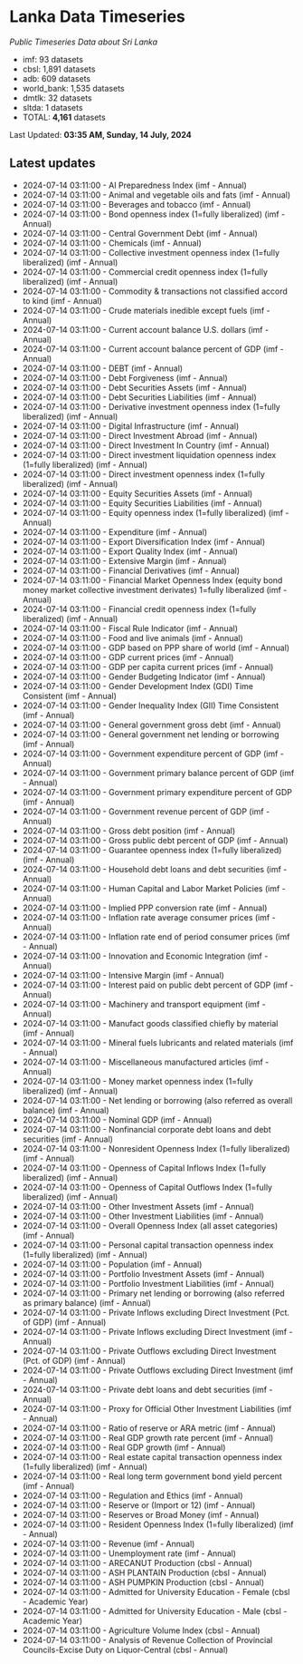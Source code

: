 # Lanka Data Timeseries
*Public Timeseries Data about Sri Lanka*

* imf: 93 datasets
* cbsl: 1,891 datasets
* adb: 609 datasets
* world_bank: 1,535 datasets
* dmtlk: 32 datasets
* sltda: 1 datasets
* TOTAL: **4,161** datasets

Last Updated: **03:35 AM, Sunday, 14 July, 2024**

## Latest updates

* 2024-07-14 03:11:00 - AI Preparedness Index (imf - Annual)
* 2024-07-14 03:11:00 - Animal and vegetable oils and fats (imf - Annual)
* 2024-07-14 03:11:00 - Beverages and tobacco (imf - Annual)
* 2024-07-14 03:11:00 - Bond openness index (1=fully liberalized) (imf - Annual)
* 2024-07-14 03:11:00 - Central Government Debt (imf - Annual)
* 2024-07-14 03:11:00 - Chemicals (imf - Annual)
* 2024-07-14 03:11:00 - Collective investment openness index (1=fully liberalized) (imf - Annual)
* 2024-07-14 03:11:00 - Commercial credit openness index (1=fully liberalized) (imf - Annual)
* 2024-07-14 03:11:00 - Commodity & transactions not classified accord to kind (imf - Annual)
* 2024-07-14 03:11:00 - Crude materials inedible except fuels (imf - Annual)
* 2024-07-14 03:11:00 - Current account balance U.S. dollars (imf - Annual)
* 2024-07-14 03:11:00 - Current account balance percent of GDP (imf - Annual)
* 2024-07-14 03:11:00 - DEBT (imf - Annual)
* 2024-07-14 03:11:00 - Debt Forgiveness (imf - Annual)
* 2024-07-14 03:11:00 - Debt Securities Assets (imf - Annual)
* 2024-07-14 03:11:00 - Debt Securities Liabilities (imf - Annual)
* 2024-07-14 03:11:00 - Derivative investment openness index (1=fully liberalized) (imf - Annual)
* 2024-07-14 03:11:00 - Digital Infrastructure (imf - Annual)
* 2024-07-14 03:11:00 - Direct Investment Abroad (imf - Annual)
* 2024-07-14 03:11:00 - Direct Investment In Country (imf - Annual)
* 2024-07-14 03:11:00 - Direct investment liquidation openness index (1=fully liberalized) (imf - Annual)
* 2024-07-14 03:11:00 - Direct investment openness index (1=fully liberalized) (imf - Annual)
* 2024-07-14 03:11:00 - Equity Securities Assets (imf - Annual)
* 2024-07-14 03:11:00 - Equity Securities Liabilities (imf - Annual)
* 2024-07-14 03:11:00 - Equity openness index (1=fully liberalized) (imf - Annual)
* 2024-07-14 03:11:00 - Expenditure (imf - Annual)
* 2024-07-14 03:11:00 - Export Diversification Index (imf - Annual)
* 2024-07-14 03:11:00 - Export Quality Index (imf - Annual)
* 2024-07-14 03:11:00 - Extensive Margin (imf - Annual)
* 2024-07-14 03:11:00 - Financial Derivatives (imf - Annual)
* 2024-07-14 03:11:00 - Financial Market Openness Index (equity bond money market collective investment derivates) 1=fully liberalized (imf - Annual)
* 2024-07-14 03:11:00 - Financial credit openness index (1=fully liberalized) (imf - Annual)
* 2024-07-14 03:11:00 - Fiscal Rule Indicator (imf - Annual)
* 2024-07-14 03:11:00 - Food and live animals (imf - Annual)
* 2024-07-14 03:11:00 - GDP based on PPP share of world (imf - Annual)
* 2024-07-14 03:11:00 - GDP current prices (imf - Annual)
* 2024-07-14 03:11:00 - GDP per capita current prices (imf - Annual)
* 2024-07-14 03:11:00 - Gender Budgeting Indicator (imf - Annual)
* 2024-07-14 03:11:00 - Gender Development Index (GDI) Time Consistent (imf - Annual)
* 2024-07-14 03:11:00 - Gender Inequality Index (GII) Time Consistent (imf - Annual)
* 2024-07-14 03:11:00 - General government gross debt (imf - Annual)
* 2024-07-14 03:11:00 - General government net lending or borrowing (imf - Annual)
* 2024-07-14 03:11:00 - Government expenditure percent of GDP (imf - Annual)
* 2024-07-14 03:11:00 - Government primary balance percent of GDP (imf - Annual)
* 2024-07-14 03:11:00 - Government primary expenditure percent of GDP (imf - Annual)
* 2024-07-14 03:11:00 - Government revenue percent of GDP (imf - Annual)
* 2024-07-14 03:11:00 - Gross debt position (imf - Annual)
* 2024-07-14 03:11:00 - Gross public debt percent of GDP (imf - Annual)
* 2024-07-14 03:11:00 - Guarantee openness index (1=fully liberalized) (imf - Annual)
* 2024-07-14 03:11:00 - Household debt loans and debt securities (imf - Annual)
* 2024-07-14 03:11:00 - Human Capital and Labor Market Policies (imf - Annual)
* 2024-07-14 03:11:00 - Implied PPP conversion rate (imf - Annual)
* 2024-07-14 03:11:00 - Inflation rate average consumer prices (imf - Annual)
* 2024-07-14 03:11:00 - Inflation rate end of period consumer prices (imf - Annual)
* 2024-07-14 03:11:00 - Innovation and Economic Integration (imf - Annual)
* 2024-07-14 03:11:00 - Intensive Margin (imf - Annual)
* 2024-07-14 03:11:00 - Interest paid on public debt percent of GDP (imf - Annual)
* 2024-07-14 03:11:00 - Machinery and transport equipment (imf - Annual)
* 2024-07-14 03:11:00 - Manufact goods classified chiefly by material (imf - Annual)
* 2024-07-14 03:11:00 - Mineral fuels lubricants and related materials (imf - Annual)
* 2024-07-14 03:11:00 - Miscellaneous manufactured articles (imf - Annual)
* 2024-07-14 03:11:00 - Money market openness index (1=fully liberalized) (imf - Annual)
* 2024-07-14 03:11:00 - Net lending or borrowing (also referred as overall balance) (imf - Annual)
* 2024-07-14 03:11:00 - Nominal GDP (imf - Annual)
* 2024-07-14 03:11:00 - Nonfinancial corporate debt loans and debt securities (imf - Annual)
* 2024-07-14 03:11:00 - Nonresident Openness Index (1=fully liberalized) (imf - Annual)
* 2024-07-14 03:11:00 - Openness of Capital Inflows Index (1=fully liberalized) (imf - Annual)
* 2024-07-14 03:11:00 - Openness of Capital Outflows Index (1=fully liberalized) (imf - Annual)
* 2024-07-14 03:11:00 - Other Investment Assets (imf - Annual)
* 2024-07-14 03:11:00 - Other Investment Liabilities (imf - Annual)
* 2024-07-14 03:11:00 - Overall Openness Index (all asset categories) (imf - Annual)
* 2024-07-14 03:11:00 - Personal capital transaction openness index (1=fully liberalized) (imf - Annual)
* 2024-07-14 03:11:00 - Population (imf - Annual)
* 2024-07-14 03:11:00 - Portfolio Investment Assets (imf - Annual)
* 2024-07-14 03:11:00 - Portfolio Investment Liabilities (imf - Annual)
* 2024-07-14 03:11:00 - Primary net lending or borrowing (also referred as primary balance) (imf - Annual)
* 2024-07-14 03:11:00 - Private Inflows excluding Direct Investment (Pct. of GDP) (imf - Annual)
* 2024-07-14 03:11:00 - Private Inflows excluding Direct Investment (imf - Annual)
* 2024-07-14 03:11:00 - Private Outflows excluding Direct Investment (Pct. of GDP) (imf - Annual)
* 2024-07-14 03:11:00 - Private Outflows excluding Direct Investment (imf - Annual)
* 2024-07-14 03:11:00 - Private debt loans and debt securities (imf - Annual)
* 2024-07-14 03:11:00 - Proxy for Official Other Investment Liabilities (imf - Annual)
* 2024-07-14 03:11:00 - Ratio of reserve or ARA metric (imf - Annual)
* 2024-07-14 03:11:00 - Real GDP growth rate percent (imf - Annual)
* 2024-07-14 03:11:00 - Real GDP growth (imf - Annual)
* 2024-07-14 03:11:00 - Real estate capital transaction openness index (1=fully liberalized) (imf - Annual)
* 2024-07-14 03:11:00 - Real long term government bond yield percent (imf - Annual)
* 2024-07-14 03:11:00 - Regulation and Ethics (imf - Annual)
* 2024-07-14 03:11:00 - Reserve or (Import or 12) (imf - Annual)
* 2024-07-14 03:11:00 - Reserves or Broad Money (imf - Annual)
* 2024-07-14 03:11:00 - Resident Openness Index (1=fully liberalized) (imf - Annual)
* 2024-07-14 03:11:00 - Revenue (imf - Annual)
* 2024-07-14 03:11:00 - Unemployment rate (imf - Annual)
* 2024-07-14 03:11:00 - ARECANUT Production (cbsl - Annual)
* 2024-07-14 03:11:00 - ASH PLANTAIN Production (cbsl - Annual)
* 2024-07-14 03:11:00 - ASH PUMPKIN Production (cbsl - Annual)
* 2024-07-14 03:11:00 - Admitted for University Education - Female (cbsl - Academic Year)
* 2024-07-14 03:11:00 - Admitted for University Education - Male (cbsl - Academic Year)
* 2024-07-14 03:11:00 - Agriculture Volume Index (cbsl - Annual)
* 2024-07-14 03:11:00 - Analysis of Revenue Collection of Provincial Councils-Excise Duty on Liquor-Central (cbsl - Annual)